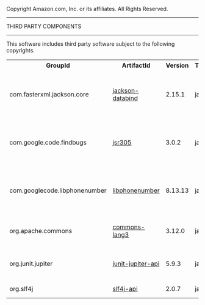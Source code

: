 Copyright Amazon.com, Inc. or its affiliates. All Rights Reserved.

**********************
THIRD PARTY COMPONENTS
**********************

This software includes third party software subject to the following copyrights.

<table border="0" class="bodyTable">
<tr class="a">
<th>GroupId</th>
<th>ArtifactId</th>
<th>Version</th>
<th>Type</th>
<th>Licenses</th></tr>
<tr class="b">
<td>com.fasterxml.jackson.core</td>
<td><a class="externalLink" href="https://github.com/FasterXML/jackson">jackson-databind</a></td>
<td>2.15.1</td>
<td>jar</td>
<td><a class="externalLink" href="https://www.apache.org/licenses/LICENSE-2.0.txt">The Apache Software License, Version 2.0</a></td></tr>
<tr class="a">
<td>com.google.code.findbugs</td>
<td><a class="externalLink" href="http://findbugs.sourceforge.net/">jsr305</a></td>
<td>3.0.2</td>
<td>jar</td>
<td><a class="externalLink" href="http://www.apache.org/licenses/LICENSE-2.0.txt">The Apache Software License, Version 2.0</a></td></tr>
<tr class="b">
<td>com.googlecode.libphonenumber</td>
<td><a class="externalLink" href="https://github.com/google/libphonenumber/">libphonenumber</a></td>
<td>8.13.13</td>
<td>jar</td>
<td><a class="externalLink" href="http://www.apache.org/licenses/LICENSE-2.0.txt">The Apache Software License, Version 2.0</a></td></tr>
<tr class="a">
<td>org.apache.commons</td>
<td><a class="externalLink" href="https://commons.apache.org/proper/commons-lang/">commons-lang3</a></td>
<td>3.12.0</td>
<td>jar</td>
<td><a class="externalLink" href="https://www.apache.org/licenses/LICENSE-2.0.txt">Apache License, Version 2.0</a></td></tr>
<tr class="b">
<td>org.junit.jupiter</td>
<td><a class="externalLink" href="https://junit.org/junit5/">junit-jupiter-api</a></td>
<td>5.9.3</td>
<td>jar</td>
<td><a class="externalLink" href="https://www.eclipse.org/legal/epl-v20.html">Eclipse Public License v2.0</a></td></tr>
<tr class="a">
<td>org.slf4j</td>
<td><a class="externalLink" href="http://www.slf4j.org">slf4j-api</a></td>
<td>2.0.7</td>
<td>jar</td>
<td><a class="externalLink" href="http://www.opensource.org/licenses/mit-license.php">MIT License</a></td></tr></table>